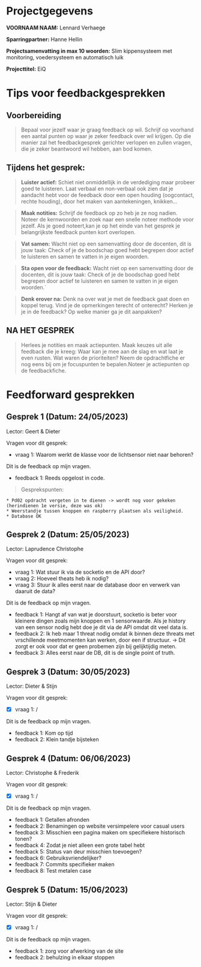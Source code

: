 # Projectgegevens

**VOORNAAM NAAM:** Lennard Verhaege

**Sparringpartner:** Hanne Hellin

**Projectsamenvatting in max 10 woorden:**  Slim kippensysteem met monitoring, voedersysteem en automatisch luik

**Projecttitel:** EiQ

# Tips voor feedbackgesprekken

## Voorbereiding

> Bepaal voor jezelf waar je graag feedback op wil. Schrijf op voorhand een aantal punten op waar je zeker feedback over wil krijgen. Op die manier zal het feedbackgesprek gerichter verlopen en zullen vragen, die je zeker beantwoord wil hebben, aan bod komen.

## Tijdens het gesprek:

> **Luister actief:** Schiet niet onmiddellijk in de verdediging maar probeer goed te luisteren. Laat verbaal en non-verbaal ook zien dat je aandacht hebt voor de feedback door een open houding (oogcontact, rechte houding), door het maken van aantekeningen, knikken...

> **Maak notities:** Schrijf de feedback op zo heb je ze nog nadien. Noteer de kernwoorden en zoek naar een snelle noteer methode voor jezelf. Als je goed noteert,kan je op het einde van het gesprek je belangrijkste feedback punten kort overlopen.

> **Vat samen:** Wacht niet op een samenvatting door de docenten, dit is jouw taak: Check of je de boodschap goed hebt begrepen door actief te luisteren en samen te vatten in je eigen woorden.

> **Sta open voor de feedback:** Wacht niet op een samenvatting door de docenten, dit is jouw taak: Check of je de boodschap goed hebt begrepen door actief te luisteren en samen te vatten in je eigen woorden.`

> **Denk erover na:** Denk na over wat je met de feedback gaat doen en koppel terug. Vind je de opmerkingen terecht of onterecht? Herken je je in de feedback? Op welke manier ga je dit aanpakken?

## NA HET GESPREK

> Herlees je notities en maak actiepunten. Maak keuzes uit alle feedback die je kreeg: Waar kan je mee aan de slag en wat laat je even rusten. Wat waren de prioriteiten? Neem de opdrachtfiche er nog eens bij om je focuspunten te bepalen.Noteer je actiepunten op de feedbackfiche.

# Feedforward gesprekken

## Gesprek 1 (Datum: 24/05/2023)

Lector: Geert & Dieter

Vragen voor dit gesprek:

- vraag 1: Waarom werkt de klasse voor de lichtsensor niet naar behoren?

Dit is de feedback op mijn vragen.

- feedback 1: Reeds opgelost in code.

> Gesprekspunten:
	
	* Pd02 opdracht vergeten in te dienen -> wordt nog voor gekeken 		(herindienen 1e versie, deze was ok)
	* Weerstandje tussen knoppen en raspberry plaatsen als veiligheid.
	* Database OK

## Gesprek 2 (Datum: 25/05/2023)

Lector: Laprudence Christophe

Vragen voor dit gesprek:

-  vraag 1: Wat stuur ik via de socketio en de API door?
-  vraag 2: Hoeveel theats heb ik nodig?
-  vraag 3: Stuur ik alles eerst naar de database door en verwerk van daaruit de data?

Dit is de feedback op mijn vragen.

- feedback 1: Hangt af van wat je doorstuurt, socketio is beter voor kleinere dingen zoals mijn knoppen en 1 sensorwaarde. Als je history van een sensor nodig hebt doe je dit via de API omdat dit veel data is.
- feedback 2: Ik heb maar 1 threat nodig omdat ik binnen deze threats met vrschillende meetmomenten kan werken, door een if structuur. -> Dit zorgt er ook voor dat er geen probemen zijn bij gelijktijdig meten.
- feedback 3: Alles eerst naar de DB, dit is de single point of truth.

## Gesprek 3 (Datum: 30/05/2023)

Lector: Dieter & Stijn

Vragen voor dit gesprek:

- [x] vraag 1: /

Dit is de feedback op mijn vragen.

- feedback 1: Kom op tijd
- feedback 2: Klein tandje bijsteken

## Gesprek 4 (Datum: 06/06/2023)

Lector: Christophe & Frederik

Vragen voor dit gesprek:

- [x] vraag 1: /

Dit is de feedback op mijn vragen.

- feedback 1: Getallen afronden
- feedback 2: Benamingen op website versimpelere voor casual users
- feedback 3: Misschien een pagina maken om specifiekere historisch tonen?
- feedback 4: Zodat je niet alleen een grote tabel hebt
- feedback 5: Status van deur misschien toevoegen?
- feedback 6: Gebruiksvriendelijker?
- feedback 7: Commits specifieker maken
- feedback 8: Test metalen case

## Gesprek 5 (Datum: 15/06/2023)

Lector: Stijn & Dieter

Vragen voor dit gesprek:

- [x] vraag 1: /

Dit is de feedback op mijn vragen.

- feedback 1: zorg voor afwerking van de site
- feedback 2: behulzing in elkaar stoppen

